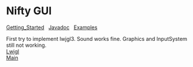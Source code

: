 # Nifty GUI

[Getting_Started](../documentation/Getting_Started.md) &nbsp; [Javadoc](../documentation/Getting_Started.md) &nbsp; [Examples](../documentation/Getting_Started.md)

First try to implement lwjgl3.
Sound works fine.
Graphics and InputSystem still not working.
<br>[Lwjgl](https://lwjgl.org/)
<br>[Main](../README.md)
